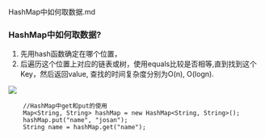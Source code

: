 HashMap中如何取数据.md

### HashMap中如何取数据?

1. 先用hash函数确定在哪个位置，
2. 后遍历这个位置上对应的链表或树，使用equals比较是否相等,直到找到这个Key，然后返回value, 查找的时间复杂度分别为O(n), O(logn).

![](https://tva1.sinaimg.cn/large/008eGmZEgy1gmu4vvhoqjj30l20fz41q.jpg)

```
    //HashMap中get和put的使用
    Map<String, String> hashMap = new HashMap<String, String>();
    hashMap.put("name", "josan");
    String name = hashMap.get("name");
```

